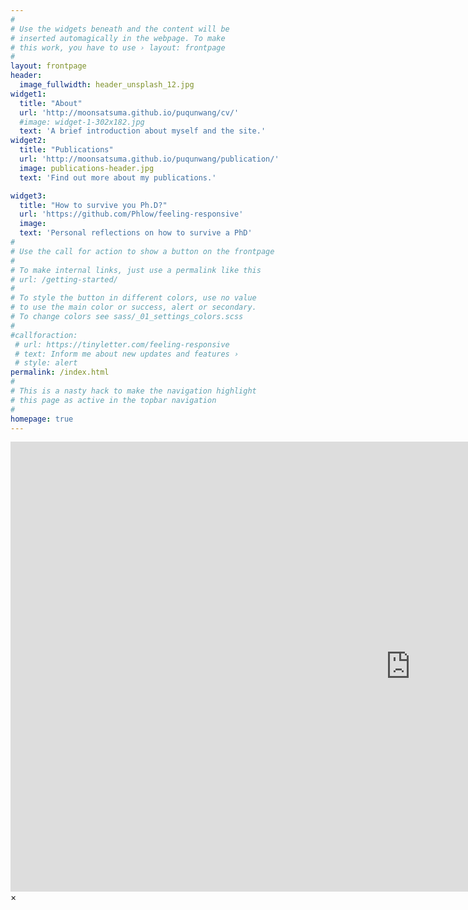 ```yaml
---
#
# Use the widgets beneath and the content will be
# inserted automagically in the webpage. To make
# this work, you have to use › layout: frontpage
#
layout: frontpage
header:
  image_fullwidth: header_unsplash_12.jpg
widget1:
  title: "About"
  url: 'http://moonsatsuma.github.io/puqunwang/cv/'
  #image: widget-1-302x182.jpg
  text: 'A brief introduction about myself and the site.'
widget2:
  title: "Publications"
  url: 'http://moonsatsuma.github.io/puqunwang/publication/'
  image: publications-header.jpg
  text: 'Find out more about my publications.' 

widget3:
  title: "How to survive you Ph.D?"
  url: 'https://github.com/Phlow/feeling-responsive'
  image: 
  text: 'Personal reflections on how to survive a PhD'
#
# Use the call for action to show a button on the frontpage
#
# To make internal links, just use a permalink like this
# url: /getting-started/
#
# To style the button in different colors, use no value
# to use the main color or success, alert or secondary.
# To change colors see sass/_01_settings_colors.scss
#
#callforaction:
 # url: https://tinyletter.com/feeling-responsive
 # text: Inform me about new updates and features ›
 # style: alert
permalink: /index.html
#
# This is a nasty hack to make the navigation highlight
# this page as active in the topbar navigation
#
homepage: true
---
```


<div id="videoModal" class="reveal-modal large" data-reveal="">
  <div class="flex-video widescreen vimeo" style="display: block;">
    <iframe width="1280" height="720" src="https://www.youtube.com/embed/3b5zCFSmVvU" frameborder="0" allowfullscreen></iframe>
  </div>
  <a class="close-reveal-modal">&#215;</a>
</div>
